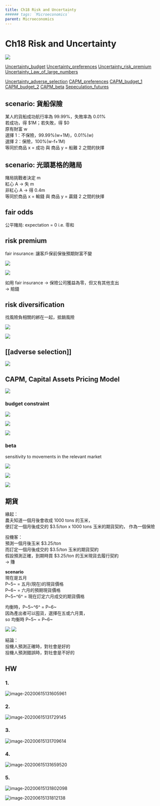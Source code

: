```yaml
---
title: Ch18 Risk and Uncertainty
###### tags: `Microeconomics`
parent: Microeconomics
---
```


# Ch18 Risk and Uncertainty

![](https://i.imgur.com/jSXLMk1.png)

[Uncertainty_budget](https://drive.google.com/file/d/1QpBeDmqbnydl0Kf9clRVAXefRWLfDDb9/view)
[Uncertainty_preferences](https://drive.google.com/file/d/1AipfmmGHra3Ui_pSuG4hNssBbK8J7gvs/view)
[Uncertainty_risk_premium](https://drive.google.com/file/d/1UVXevG21RRm65iqyHruGffIEwSIdVlqB/view)
[Uncertainty_Law_of_large_numbers](https://drive.google.com/file/d/1tpNv3aCu1xQpMYLTc_irwKOx31_ugUha/view)

[Uncertainty_adverse_selection](https://drive.google.com/file/d/1MW5m7QW745SMuWxOq74g0bPx0Aawpf3g/view)
[CAPM_preferences](https://drive.google.com/file/d/1Y-EWfn5J-IckUvKpVF1Owdf_dH5DwmZt/view)
[CAPM_budget_1](https://drive.google.com/file/d/1Ve1jW-UUkwIhaJK-qccgQsbt4fhSZVY6/view)
[CAPM_budget_2](https://drive.google.com/file/d/18_-BLNak8gLQZgeV84QakNf91d4UJ6hS/view)
[CAPM_beta](https://drive.google.com/file/d/14lqt-Jv4PIMxcFux2_voGIIogJMFayy_/view)
[Sepeculation_futures](https://drive.google.com/accounts?continueUrl=https%3A//drive.google.com/open%3Fid%3D1Db65bLAtc7AbGjd6QAmqcJur7SZoquEj)

## scenario: 貨船保險

某人的貨船成功航行率為 99.99%，失敗率為 0.01%  
若成功，得 \$1M；若失敗，得 $0  
原有財富 w  
選擇 1：不保險，99.99%(w+1M)，0.01%(w)  
選擇 2：保險，100%(w-f+1M)  
等同於商品 x = 成功 與 商品 y = 船難 2 之間的抉擇

## scenario: 光頭葛格的賭局

賭局挑戰者決定 m  
紅心 A → 失 m  
非紅心 A → 得 0.4m  
等同於商品 x = 輸錢 與 商品 y = 贏錢 2 之間的抉擇

## fair odds 

公平賭局: expectation = 0 i.e. 零和

## risk premium

<!-- ![](https://i.imgur.com/MftyvLO.png) -->

fair insurance: 讓客戶保前保後預期財富不變  

![](https://i.imgur.com/Gqq83EZ.png)

![](https://i.imgur.com/zhAcPVb.png)

如用 fair insurance → 保險公司獲益為零，但又有其他支出  
→ 賠錢

## risk diversification

找風險負相關的綁在一起，抵銷風險  

![](https://i.imgur.com/CjEG4TN.png)

![](https://i.imgur.com/3Sz9w6p.png)

## [[adverse selection]]

![](https://i.imgur.com/5FXe116.png)

## CAPM, Capital Assets Pricing Model

![](https://i.imgur.com/P0Vk3Mw.png)

### budget constraint

![](https://i.imgur.com/z4i0Seg.png)

![](https://i.imgur.com/UcPWtT1.png)

![](https://i.imgur.com/Fk1rTDL.png)

### beta

sensitivity to movements in the relevant market

![](https://i.imgur.com/dl7ib4p.png)

![](https://i.imgur.com/h0htARK.png)

![](https://i.imgur.com/EK7LQMj.png)

## 期貨

緣起：  
農夫知道一個月後會收成 1000 tons 的玉米，  
便訂定一個月後成交的 $3.5/ton x 1000 tons 玉米的期貨契約，
作為一個保險  

投機客：  
預測一個月後玉米 $3.25/ton  
而訂定一個月後成交的 $3.5/ton 玉米的期貨契約  
假設預測正確，到期時買 $3.25/ton 的玉米現貨去履行契約  
→ 賺  

**scenario**  
現在是五月  
P~5~ = 五月(現在)的現貨價格  
P~6~ = 六月的預期現貨價格  
P~5~^6^ = 現在訂定六月成交的期貨價格  

均衡時，P~5~^6^ = P~6~  
因為產出者可以囤貨，選擇在五或六月賣，  
so 均衡時 P~5~ = P~6~  

![](https://i.imgur.com/vHatNN3.png)
![](https://i.imgur.com/XJrAmzd.png)

結論：  
投機人預測正確時，對社會是好的  
投機人預測錯誤時，對社會是不好的

## HW

### 1.

![image-20200615131605961](https://i.loli.net/2020/06/15/kCXaczESMVnAIl8.png)

### 2.

![image-20200615131729145](https://i.loli.net/2020/06/15/qDyxrmgFTNMwz4a.png)

### 3.

![image-20200615131709614](https://i.loli.net/2020/09/13/r8HCzuaWBcUfFNy.png)

### 4.

![image-20200615131659520](https://i.loli.net/2020/06/15/LAHw8DR3WJb1pke.png)

### 5.

![image-20200615131802098](https://i.loli.net/2020/09/13/kqGflSMc3omDaEp.png)

![image-20200615131812138](https://i.loli.net/2020/06/15/P8HjWpfsgYNOvXd.png)